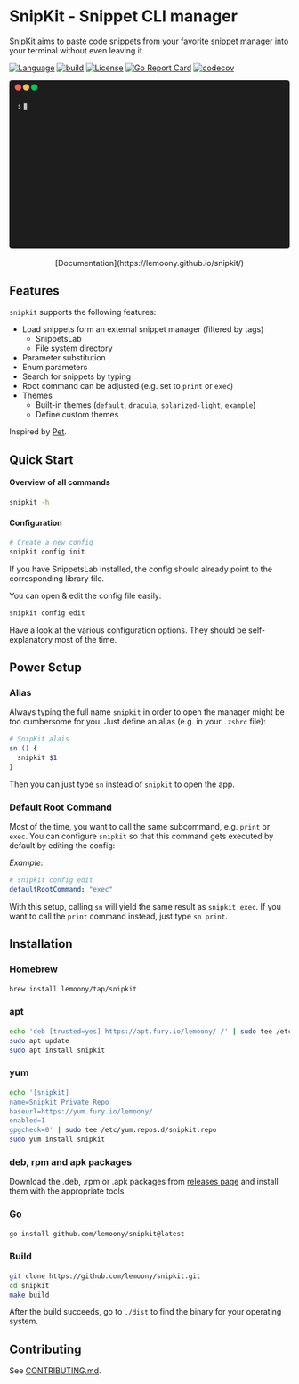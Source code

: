 # SnipKit - Snippet CLI manager

SnipKit aims to paste code snippets from your favorite snippet manager into your terminal without even leaving it.

<p align="center"> 
  
  [![Language](https://img.shields.io/badge/language-Go-blue.svg)](https://dart.dev)
  [![build](https://github.com/lemoony/snipkit/actions/workflows/build.yml/badge.svg)](https://github.com/lemoony/snipkit/actions/workflows/build.yml)
  [![License](https://img.shields.io/badge/License-Apache_2.0-blue.svg)](https://opensource.org/licenses/Apache-2.0)
  [![Go Report Card](https://goreportcard.com/badge/github.com/lemoony/snipkit)](https://goreportcard.com/report/github.com/lemoony/snipkit)
  [![codecov](https://codecov.io/gh/lemoony/snipkit/branch/main/graph/badge.svg?token=UOG4O1yscP)](https://codecov.io/gh/lemoony/snipkit)
</p>


![Demo](docs/images/demo.gif)

<p align="center">
  [Documentation](https://lemoony.github.io/snipkit/)
</p>

## Features

`snipkit` supports the following features:

- Load snippets form an external snippet manager (filtered by tags)
  - SnippetsLab
  - File system directory
- Parameter substitution
- Enum parameters
- Search for snippets by typing
- Root command can be adjusted (e.g. set to `print` or `exec`)
- Themes
  - Built-in themes (`default`, `dracula`, `solarized-light`, `example`)
  - Define custom themes

Inspired by [Pet](https://github.com/knqyf263/pet).

## Quick Start

#### Overview of all commands

```bash
snipkit -h
```
#### Configuration

```bash 
# Create a new config
snipkit config init
```

If you have SnippetsLab installed, the config should already point to the corresponding
library file. 

You can open & edit the config file easily:

```bash 
snipkit config edit
```

Have a look at the various configuration options. They should be self-explanatory
most of the time.

## Power Setup

### Alias

Always typing the full name `snipkit` in order to open the manager might be too 
cumbersome for you. Just define an alias (e.g. in your `.zshrc` file):

```bash 
# SnipKit alais
sn () {
  snipkit $1
}
```

Then you can just type `sn` instead of `snipkit` to open the app.

### Default Root Command

Most of the time, you want to call the same subcommand, e.g. `print` or `exec`. You
can configure `snipkit` so that this command gets executed by default by editing the config:

*Example:*

```yaml
# snipkit config edit 
defaultRootCommand: "exec"
```

With this setup, calling `sn` will yield the same result as `snipkit exec`. If you want to call
the `print` command instead, just type `sn print`.

## Installation

### Homebrew

```bash 
brew install lemoony/tap/snipkit
```

### apt 

```bash 
echo 'deb [trusted=yes] https://apt.fury.io/lemoony/ /' | sudo tee /etc/apt/sources.list.d/snipkit.list
sudo apt update
sudo apt install snipkit
```

### yum

```bash 
echo '[snipkit]
name=Snipkit Private Repo
baseurl=https://yum.fury.io/lemoony/
enabled=1
gpgcheck=0' | sudo tee /etc/yum.repos.d/snipkit.repo
sudo yum install snipkit
```
### deb, rpm and apk packages 

Download the .deb, .rpm or .apk packages from [releases page](https://github.com/lemoony/snipkit/releases) and install 
them with the appropriate tools.


### Go

```bash
go install github.com/lemoony/snipkit@latest
```

### Build

```bash 
git clone https://github.com/lemoony/snipkit.git
cd snipkit 
make build
```

After the build succeeds, go to `./dist` to find the binary for your operating system.


## Contributing

See [CONTRIBUTING.md](./CONTRIBUTING.md).

